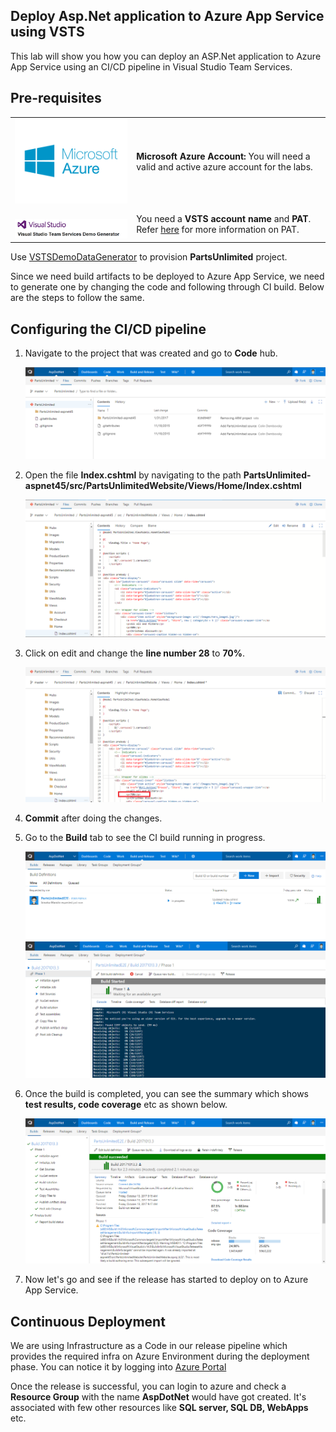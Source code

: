 ## Deploy Asp.Net application to Azure App Service using VSTS


This lab will show you how you can deploy an ASP.Net application to Azure App Service using an CI/CD pipeline in Visual Studio Team Services.

## Pre-requisites
<table>
   <tr>
      <td valign="top">
         <img src="images/azure.png" />
      </td>
      <td><b>Microsoft Azure Account:</b> You will need a valid and active azure account for the labs.</td>
   </tr>
   <tr>
      <td valign="top">
         <br>
         <img src="images/vstsdemogen.png"/>
      </td>
      <td> You need a <b>VSTS account name</b> and <b>PAT</b>. Refer <a href="http://bit.ly/2gBL4r4">here</a> for more information on PAT. </td>
   </tr>
</table>

Use <a href="https://vstsdemogenerator.azurewebsites.net">VSTSDemoDataGenerator</a> to provision <b>PartsUnlimited</b> project.

Since we need build artifacts to be deployed to Azure App Service, we need to generate one by changing the code and following through CI build. Below are the steps to follow the same.
## Configuring the CI/CD pipeline

1. Navigate to the project that was created and go to **Code** hub.

   <img src="images/4.png">

2. Open the file **Index.cshtml** by navigating to the path **PartsUnlimited-aspnet45/src/PartsUnlimitedWebsite/Views/Home/Index.cshtml**

   <img src="images/5.png">

3. Click on edit and change the **line number 28** to **70%**.

   <img src="images/6.png">

4. **Commit** after doing the changes. 

5. Go to the **Build** tab to see the CI build running in progress.

   <img src="images/7.png">

   <img src="images/8.png">

6. Once the build is completed, you can see the summary which shows **test results, code coverage** etc as shown below.

   <img src="images/9.png">

7. Now let's go and see if the release has started to deploy on to Azure App Service.

## Continuous Deployment

We are using Infrastructure as a Code in our release pipeline which provides the required infra on Azure Environment during the deployment phase. You can notice it by logging into [Azure Portal](https://portal.azure.com)

Once the release is successful, you can login to azure and check a **Resource Group** with the name **AspDotNet** would have got created. It's associated with few other resources like **SQL server, SQL DB, WebApps** etc.

